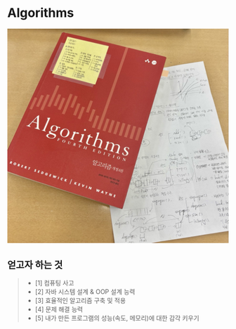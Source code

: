 # Algorithms

![섬네일](책표지.jpeg)

## 얻고자 하는 것 
> - [1] 컴퓨팅 사고
> - [2] 자바 시스템 설계 & OOP 설계 능력
> - [3] 효율적인 알고리즘 구축 및 적용
> - [4] 문제 해결 능력
> - [5] 내가 만든 프로그램의 성능(속도, 메모리)에 대한 감각 키우기 
